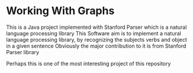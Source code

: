 # Working With Graphs
This is a Java project implemented with Stanford Parser which is a natural language processing library
This Software aim is to implement a natural language processing library, by recognizing the subjects verbs and object in a given sentence
Obviously the major contribution to it is from Stanford Parser library

Perhaps this is one of the most interesting project of this repository

